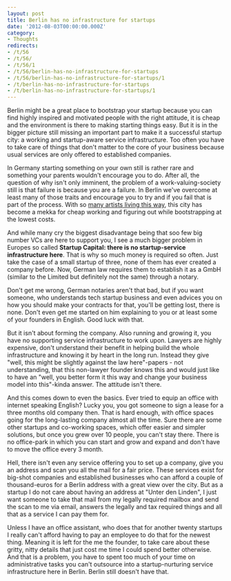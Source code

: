 ```yaml
---
layout: post
title: Berlin has no infrastructure for startups
date: '2012-08-03T00:00:00.000Z'
category:
- Thoughts
redirects:
- /t/56
- /t/56/
- /t/56/1
- /t/56/berlin-has-no-infrastructure-for-startups
- /t/56/berlin-has-no-infrastructure-for-startups/1
- /t/berlin-has-no-infrastructure-for-startups
- /t/berlin-has-no-infrastructure-for-startups/1
---
```




Berlin might be a great place to bootstrap your startup because you can find highly inspired and motivated people with the right attitude, it is cheap and the environment is there to making starting things easy. But it is in the bigger picture still missing an important part to make it a successful startup city: a working and startup-aware service infrastructure. Too often you have to take care of things that don't matter to the core of your business because usual services are only offered to established companies.

In Germany starting something on your own still is rather rare and something your parents wouldn't encourage you to do. After all, the question of why isn't only imminent, the problem of a work-valuing-society still is that failure is because you are a failure. In Berlin we've overcome at least many of those traits and encourage you to try and if you fail that is part of the process. With so [many artists living this way](), this city has become a mekka for cheap working and figuring out while bootstrapping at the lowest costs.

And while many cry the biggest disadvantage being that soo few big number VCs are here to support you, I see a much bigger problem in Europes so called **Startup Capital: there is no startup-service infrastructure here**. That is why so much money is required so often. Just take the case of a small startup of three, none of them has ever created a company before. Now, German law requires them to establish it as a GmbH (similar to the Limited but definitely not the same) through a notary.

Don't get me wrong, German notaries aren't that bad, but if you want someone, who understands tech startup business and even advices you on how you should make your contracts for that, you'll be getting lost, there is none. Don't even get me started on him explaining to you or at least some of your founders in English. Good luck with that.

But it isn't about forming the company. Also running and growing it, you have no supporting service infrastructure to work upon. Lawyers are highly expensive, don't understand their benefit in helping build the whole infrastructure and knowing it by heart in the long run. Instead they give "well, this might be slightly against the law here"-papers - not understanding, that this non-lawyer founder knows this and would just like to have an "well, you better form it this way and change your business model into this"-kinda answer. The attitude isn't there.

And this comes down to even the basics. Ever tried to equip an office with internet speaking English? Lucky you, you got someone to sign a lease for a three months old company then. That is hard enough, with office spaces going for the long-lasting company almost all the time. Sure there are some other startups and co-working spaces, which offer easier and simpler solutions, but once you grew over 10 people, you can't stay there. There is no office-park in which you can start and grow and expand and don't have to move the office every 3 month.

Hell, there isn't even any service offering you to set up a company, give you an address and scan you all the mail for a fair price. These services exist for big-shot companies and established businesses who can afford a couple of thousand-euros for a Berlin address with a great view over the city. But as a startup I do not care about having an address at "Unter den Linden", I just want someone to take that mail from my legally required mailbox and send the scan to me via email, answers the legally and tax required things and all that as a service I can pay them for.

Unless I have an office assistant, who does that for another twenty startups I really can't afford having to pay an employee to do that for the newest thing. Meaning it is left for the me the founder, to take care about these gritty, nitty details that just cost me time I could spend better otherwise. And that is a problem, you have to spent too much of your time on administrative tasks you can't outsource into a startup-nurturing service infrastructure here in Berlin. Berlin still doesn't have that.
